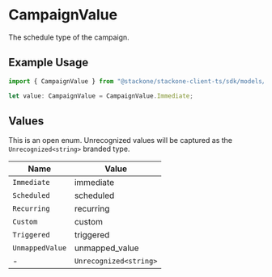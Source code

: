 # CampaignValue

The schedule type of the campaign.

## Example Usage

```typescript
import { CampaignValue } from "@stackone/stackone-client-ts/sdk/models/shared";

let value: CampaignValue = CampaignValue.Immediate;
```

## Values

This is an open enum. Unrecognized values will be captured as the `Unrecognized<string>` branded type.

| Name                   | Value                  |
| ---------------------- | ---------------------- |
| `Immediate`            | immediate              |
| `Scheduled`            | scheduled              |
| `Recurring`            | recurring              |
| `Custom`               | custom                 |
| `Triggered`            | triggered              |
| `UnmappedValue`        | unmapped_value         |
| -                      | `Unrecognized<string>` |
